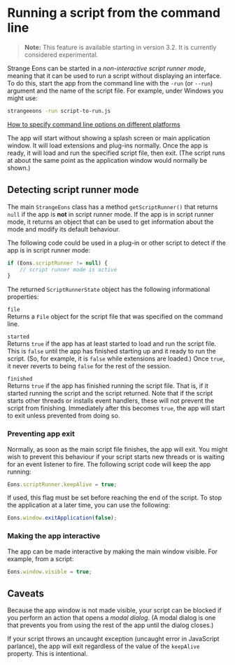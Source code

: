 # Running a script from the command line

> **Note:** This feature is available starting in version 3.2. It is currently considered experimental.

Strange Eons can be started in a *non-interactive script runner mode*, meaning that it can be used to run a script without displaying an interface. To do this, start the app from the command line with the `-run` (or `--run`) argument and the name of the script file. For example, under Windows you might use:

```bash
strangeeons -run script-to-run.js
```

[How to specify command line options on different platforms](um-install-command-line-options.md#setting-command-line-options)

The app will start without showing a splash screen or main application window. It will load extensions and plug-ins normally. Once the app is ready, it will load and run the specified script file, then exit. (The script runs at about the same point as the application window would normally be shown.)

## Detecting script runner mode

The main `StrangeEons` class has a method `getScriptRunner()` that returns `null` if the app is **not** in script runner mode. If the app is in script runner mode, it returns an object that can be used to get information about the mode and modify its default behaviour.

The following code could be used in a plug-in or other script to detect if the app is in script runner mode:

```js
if (Eons.scriptRunner != null) {
    // script runner mode is active
}
```

The returned `ScriptRunnerState` object has the following informational properties:

`file`  
Returns a `File` object for the script file that was specified on the command line.

`started`  
Returns `true` if the app has at least started to load and run the script file. This is `false` until the app has finished starting up and it ready to run the script. (So, for example, it is `false` while extensions are loaded.) Once `true`, it never reverts to being `false` for the rest of the session.

`finished`  
Returns `true` if the app has finished running the script file. That is, if it started running the script and the script returned. Note that if the script starts other threads or installs event handlers, these will not prevent the script from finishing. Immediately after this becomes `true`, the app will start to exit unless prevented from doing so.

### Preventing app exit

Normally, as soon as the main script file finishes, the app will exit. You might wish to prevent this behaviour if your script starts new threads or is waiting for an event listener to fire. The following script code will keep the app running:

```js
Eons.scriptRunner.keepAlive = true;
```

If used, this flag must be set before reaching the end of the script. To stop the application at a later time, you can use the following:

```js
Eons.window.exitApplication(false);
```

### Making the app interactive

The app can be made interactive by making the main window visible. For example, from a script:

```js
Eons.window.visible = true;
```

## Caveats

Because the app window is not made visible, your script can be blocked if you perform an action that opens a *modal dialog*. (A modal dialog is one that prevents you from using the rest of the app until the dialog closes.)

If your script throws an uncaught exception (uncaught error in JavaScript parlance), the app will exit regardless of the value of the `keepAlive` property. This is intentional.